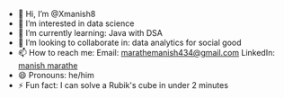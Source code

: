 - 👋 Hi, I’m @Xmanish8
- 👀 I’m interested in data science
- 🌱 I’m currently learning: Java with DSA
- 💞️ I’m looking to collaborate in: data analytics for social good
- 📫 How to reach me:
  Email: marathemanish434@gmail.com
  LinkedIn: [manish marathe](https://www.linkedin.com/in/manish-marathe)
- 😄 Pronouns: he/him
- ⚡ Fun fact: I can solve a Rubik's cube in under 2 minutes

<!---
Xmanish8/Xmanish8 is a ✨ special ✨ repository because its `README.md` (this file) appears on your GitHub profile.
You can click the Preview link to take a look at your changes.
--->
